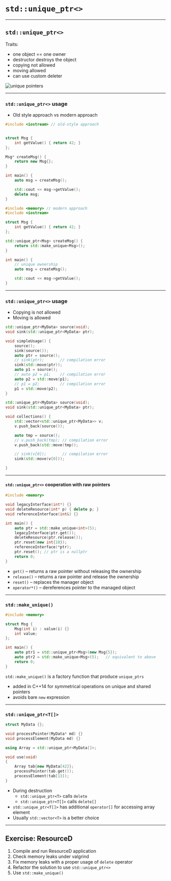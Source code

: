 ﻿<!-- .slide: data-background="#111111" -->

# `std::unique_ptr<>`

___
<!-- .slide: data-background="#ffffff" -->

## `std::unique_ptr<>`

<div>

Traits:

* <!-- .element: class="fragment fade-in" --> one object == one owner
* <!-- .element: class="fragment fade-in" --> destructor destroys the object
* <!-- .element: class="fragment fade-in" --> copying not allowed
* <!-- .element: class="fragment fade-in" --> moving allowed
* <!-- .element: class="fragment fade-in" --> can use custom deleter

</div>

<img data-src="img/uniqueptr.png" alt="unique pointers" class="plain fragment fade-in">

___

### `std::unique_ptr<>` usage

* Old style approach vs modern approach

<div class="multicolumn">
<div class="col">

```cpp
#include <iostream> // old-style approach


struct Msg {
    int getValue() { return 42; }
};

Msg* createMsg() {
    return new Msg{};
}

int main() {
    auto msg = createMsg();

    std::cout << msg->getValue();
    delete msg;
}
```
<!-- .element: class="fragment fade-in" -->

</div>

<div class="col">

```cpp
#include <memory> // modern approach
#include <iostream>

struct Msg {
    int getValue() { return 42; }
};

std::unique_ptr<Msg> createMsg() {
    return std::make_unique<Msg>();
}

int main() {
    // unique ownership
    auto msg = createMsg();

    std::cout << msg->getValue();
}

```
<!-- .element: class="fragment fade-in" -->

</div>

___

### `std::unique_ptr<>` usage

* <!-- .element: class="fragment fade-in" --> Copying is not allowed
* <!-- .element: class="fragment fade-in" --> Moving is allowed

<div class="multicolumn">
<div class="col">

```cpp
std::unique_ptr<MyData> source(void);
void sink(std::unique_ptr<MyData> ptr);

void simpleUsage() {
    source();
    sink(source());
    auto ptr = source();
    // sink(ptr);       // compilation error
    sink(std::move(ptr));
    auto p1 = source();
    // auto p2 = p1;    // compilation error
    auto p2 = std::move(p1);
    // p1 = p2;         // compilation error
    p1 = std::move(p2);
}
```
<!-- .element: class="fragment fade-in" -->

</div>

<div class="col">

```cpp
std::unique_ptr<MyData> source(void);
void sink(std::unique_ptr<MyData> ptr);

void collections() {
    std::vector<std::unique_ptr<MyData>> v;
    v.push_back(source());

    auto tmp = source();
    // v.push_back(tmp); // compilation error
    v.push_back(std::move(tmp));

    // sink(v[0]);       // compilation error
    sink(std::move(v[0]));

}
```
<!-- .element: class="fragment fade-in" -->

</div>

___

#### `std::unique_ptr<>` cooperation with raw pointers

```cpp
#include <memory>

void legacyInterface(int*) {}
void deleteResource(int* p) { delete p; }
void referenceInterface(int&) {}

int main() {
    auto ptr = std::make_unique<int>(5);
    legacyInterface(ptr.get());
    deleteResource(ptr.release());
    ptr.reset(new int{10});
    referenceInterface(*ptr);
    ptr.reset(); // ptr is a nullptr
    return 0;
}
```

* <!-- .element: class="fragment fade-in" --> <code>get()</code> – returns a raw pointer without releasing the ownership
* <!-- .element: class="fragment fade-in" --> <code>release()</code> – returns a raw pointer and release the ownership
* <!-- .element: class="fragment fade-in" --> <code>reset()</code> – replaces the manager object
* <!-- .element: class="fragment fade-in" --> <code>operator*()</code> – dereferences pointer to the managed object

___

### `std::make_unique()`

```cpp
#include <memory>

struct Msg {
    Msg(int i) : value(i) {}
    int value;
};

int main() {
    auto ptr1 = std::unique_ptr<Msg>(new Msg{5});
    auto ptr2 = std::make_unique<Msg>(5);   // equivalent to above
    return 0;
}
```

`std::make_unique()` is a factory function that produce `unique_ptrs`
<!-- .element: class="fragment fade-in" -->

* <!-- .element: class="fragment fade-in" --> added in C++14 for symmetrical operations on unique and shared pointers
* <!-- .element: class="fragment fade-in" --> avoids bare <code>new</code> expression

___

### `std::unique_ptr<T[]>`

```cpp
struct MyData {};

void processPointer(MyData* md) {}
void processElement(MyData md) {}

using Array = std::unique_ptr<MyData[]>;

void use(void)
{
    Array tab{new MyData[42]};
    processPointer(tab.get());
    processElement(tab[13]);
}
```

* <!-- .element: class="fragment fade-in" --> During destruction
  * <!-- .element: class="fragment fade-in" --> <code>std::unique_ptr&ltT&gt</code> calls <code>delete</code>
  * <!-- .element: class="fragment fade-in" --> <code>std::unique_ptr&ltT[]&gt</code> calls <code>delete[]</code>
* <!-- .element: class="fragment fade-in" --> <code>std::unique_ptr&ltT[]&gt</code> has additional <code>operator[]</code> for accessing array element
* <!-- .element: class="fragment fade-in" --> Usually <code>std::vector&ltT&gt</code> is a better choice

___

## Exercise: ResourceD

1. <!-- .element: class="fragment fade-in" --> Compile and run ResourceD application
2. <!-- .element: class="fragment fade-in" --> Check memory leaks under valgrind
3. <!-- .element: class="fragment fade-in" --> Fix memory leaks with a proper usage of <code>delete</code> operator
4. <!-- .element: class="fragment fade-in" --> Refactor the solution to use <code>std::unique_ptr<></code>
5. <!-- .element: class="fragment fade-in" --> Use <code>std::make_unique()</code>
